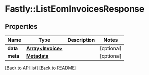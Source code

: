 # Fastly::ListEomInvoicesResponse

## Properties

| Name | Type | Description | Notes |
| ---- | ---- | ----------- | ----- |
| **data** | [**Array&lt;Invoice&gt;**](Invoice.md) |  | [optional] |
| **meta** | [**Metadata**](Metadata.md) |  | [optional] |

[[Back to API list]](../../README.md#endpoints) [[Back to README]](../../README.md)

